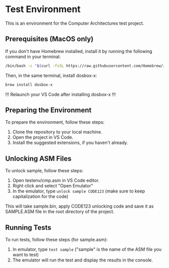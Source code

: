 # Test Environment

This is an environment for the Computer Architectures test project.

## Prerequisites (MacOS only)

If you don't have Homebrew installed, install it by running the following command in your terminal:

```bash
/bin/bash -c "$(curl -fsSL https://raw.githubusercontent.com/Homebrew/install/HEAD/install.sh)"
```

Then, in the same terminal, install dosbox-x:

```bash
brew install dosbox-x
```

!!! Relaunch your VS Code after installing dosbox-x !!!

## Preparing the Environment

To prepare the environment, follow these steps:

1. Clone the repository to your local machine.
2. Open the project in VS Code.
3. Install the suggested extensions, if you haven't already.

## Unlocking ASM Files

To unlock sample, follow these steps:

1. Open testenv/cmp.asm in VS Code editor.
2. Right click and select "Open Emulator"
3. In the emulator, type `unlock sample CODE123` (make sure to keep capitalization for the code)

This will take sample.bin, apply CODE123 unlocking code and save it as SAMPLE.ASM file in the root directory of the project.

## Running Tests

To run tests, follow these steps (for sample.asm):

1. In emulator, type `test sample` ("sample" is the name of the ASM file you want to test)
2. The emulator will run the test and display the results in the console.
